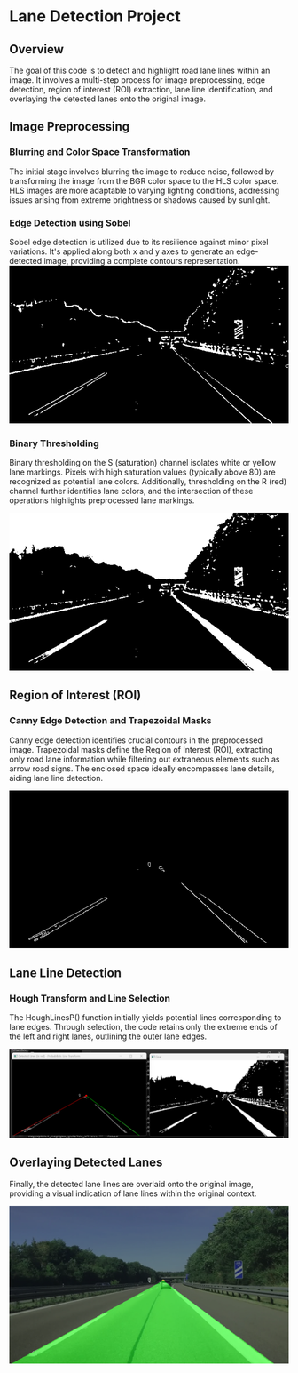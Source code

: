 # Lane Detection Project

## Overview

The goal of this code is to detect and highlight road lane lines within an image. It involves a multi-step process for image preprocessing, edge detection, region of interest (ROI) extraction, lane line identification, and overlaying the detected lanes onto the original image.

## Image Preprocessing

### Blurring and Color Space Transformation

The initial stage involves blurring the image to reduce noise, followed by transforming the image from the BGR color space to the HLS color space. HLS images are more adaptable to varying lighting conditions, addressing issues arising from extreme brightness or shadows caused by sunlight.

### Edge Detection using Sobel

Sobel edge detection is utilized due to its resilience against minor pixel variations. It's applied along both x and y axes to generate an edge-detected image, providing a complete contours representation.
![Alt first step: Edges detection with Sobel](https://github.com/ange-nguetsop/LaneDetection/blob/master/LaneDetection/Sobel.png)

### Binary Thresholding

Binary thresholding on the S (saturation) channel isolates white or yellow lane markings. Pixels with high saturation values (typically above 80) are recognized as potential lane colors. Additionally, thresholding on the R (red) channel further identifies lane colors, and the intersection of these operations highlights preprocessed lane markings.

![Alt Second step: Binary Thresholding](https://github.com/ange-nguetsop/LaneDetection/blob/master/LaneDetection/First_step.png)

## Region of Interest (ROI)

### Canny Edge Detection and Trapezoidal Masks

Canny edge detection identifies crucial contours in the preprocessed image. Trapezoidal masks define the Region of Interest (ROI), extracting only road lane information while filtering out extraneous elements such as arrow road signs. The enclosed space ideally encompasses lane details, aiding lane line detection.

![Alt Fourth Step: Region of Interest ](https://github.com/ange-nguetsop/LaneDetection/blob/master/LaneDetection/Third_step.png)

## Lane Line Detection

### Hough Transform and Line Selection

The HoughLinesP() function initially yields potential lines corresponding to lane edges. Through selection, the code retains only the extreme ends of the left and right lanes, outlining the outer lane edges.

![Alt next Step: Lane Line Detection ](https://github.com/ange-nguetsop/LaneDetection/blob/master/LaneDetection/ZwischenSchritt.png)

## Overlaying Detected Lanes

Finally, the detected lane lines are overlaid onto the original image, providing a visual indication of lane lines within the original context.

![Alt next Step: Lane Line Detection ](https://github.com/ange-nguetsop/LaneDetection/blob/master/LaneDetection/Result.png)


